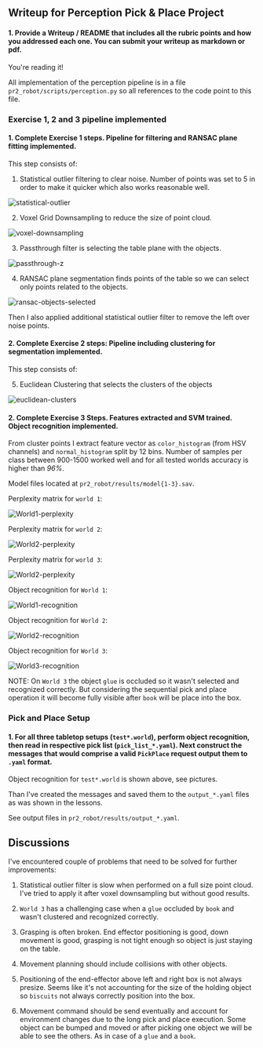 ## Writeup for Perception Pick & Place Project

#### 1. Provide a Writeup / README that includes all the rubric points and how you addressed each one.  You can submit your writeup as markdown or pdf.  

You're reading it!

All implementation of the perception pipeline is in a file `pr2_robot/scripts/perception.py` so all references to the code point to this file.

### Exercise 1, 2 and 3 pipeline implemented
#### 1. Complete Exercise 1 steps. Pipeline for filtering and RANSAC plane fitting implemented.

This step consists of:

1) Statistical outlier filtering to clear noise. Number of points was set to 5 in order to make it quicker which also works reasonable well.

![statistical-outlier](pr2_robot/results/images/statistical_outlier.png)


2) Voxel Grid Downsampling to reduce the size of point cloud.

![voxel-downsampling](pr2_robot/results/images/voxel_downsampling.png)


3) Passthrough filter is selecting the table plane with the objects.

![passthrough-z](pr2_robot/results/images/passthrough_z.png)


4) RANSAC plane segmentation finds points of the table so we can select only points related to the objects.

![ransac-objects-selected](pr2_robot/results/images/ransac_objects_selected.png)


Then I also applied additional statistical outlier filter to remove the left over noise points.

#### 2. Complete Exercise 2 steps: Pipeline including clustering for segmentation implemented.

This step consists of:

5) Euclidean Clustering that selects the clusters of the objects

![euclidean-clusters](pr2_robot/results/images/euclidean_clusters.png)


#### 2. Complete Exercise 3 Steps.  Features extracted and SVM trained.  Object recognition implemented.

From cluster points I extract feature vector as `color_histogram` (from HSV channels) and `normal_histogram` split by 12 bins. Number of samples per class between 900-1500 worked well and for all tested worlds accuracy is higher than *96%*.

Model files located at `pr2_robot/results/model{1-3}.sav`.

Perplexity matrix for `world 1`:

![World1-perplexity](pr2_robot/results/images/model1_900_985.png)

Perplexity matrix for `world 2`:

![World2-perplexity](pr2_robot/results/images/model2_900_965.png)

Perplexity matrix for `world 3`:

![World2-perplexity](pr2_robot/results/images/model3_1500_961.png)





Object recognition for `World 1`:

![World1-recognition](pr2_robot/results/images/world1_recognition.png)


Object recognition for `World 2`:

![World2-recognition](pr2_robot/results/images/world2_recognition.png)


Object recognition for `World 3`:

![World3-recognition](pr2_robot/results/images/world3_recognition.png)

NOTE: On `World 3` the object `glue` is occluded so it wasn't selected and recognized correctly. But considering the sequential pick and place operation it will become fully visible after `book` will be place into the box.

### Pick and Place Setup

#### 1. For all three tabletop setups (`test*.world`), perform object recognition, then read in respective pick list (`pick_list_*.yaml`). Next construct the messages that would comprise a valid `PickPlace` request output them to `.yaml` format.

Object recognition for `test*.world` is shown above, see pictures.

Than I've created the messages and saved them to the `output_*.yaml` files as was shown in the lessons.

See output files in `pr2_robot/results/output_*.yaml`.

## Discussions

I've encountered couple of problems that need to be
solved for further improvements:

1) Statistical outlier filter is slow when performed on a full size point cloud. I've tried to apply it after voxel downsampling but without good results.

2) `World 3` has a challenging case when a `glue` occluded by `book` and wasn't clustered and recognized correctly.

3) Grasping is often broken. End effector positioning is good, down movement is good, grasping is not tight enough so object is just staying on the table.

4) Movement planning should include collisions with other objects.

5) Positioning of the end-effector above left and right box is not always presize. Seems like it's not accounting for the size of the holding object so `biscuits` not always correctly position into the box.

6) Movement command should be send eventually and account for environment changes due to the long pick and place execution. Some object can be bumped and moved or after picking one object we will be able to see the others. As in case of a `glue` and a `book`.
